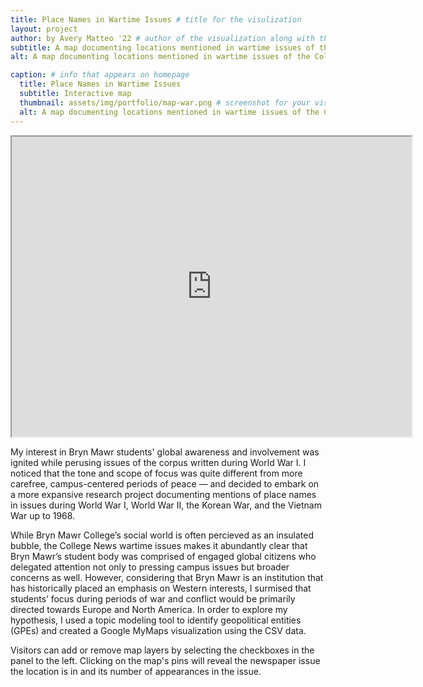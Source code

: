 ```yaml
---
title: Place Names in Wartime Issues # title for the visulization
layout: project
author: by Avery Matteo '22 # author of the visualization along with the class year 
subtitle: A map documenting locations mentioned in wartime issues of the College News corpus
alt: A map documenting locations mentioned in wartime issues of the College News corpus

caption: # info that appears on homepage
  title: Place Names in Wartime Issues
  subtitle: Interactive map
  thumbnail: assets/img/portfolio/map-war.png # screenshot for your visualization. 
  alt: A map documenting locations mentioned in wartime issues of the College News corpus
---
```

<div style="text-align: center">
<iframe src="https://www.google.com/maps/d/u/0/embed?mid=1Ep4CjIcVGGvyQXFljUXzaUUpYhjsi-iI" width="640" height="480"></iframe>
</div>

My interest in Bryn Mawr students' global awareness and involvement was ignited while perusing issues of the corpus written during World War I. I noticed that the tone and scope of focus was quite different from more carefree, campus-centered periods of peace — and decided to embark on a more expansive research project documenting mentions of place names in issues during World War I, World War II, the Korean War, and the Vietnam War up to 1968.

While Bryn Mawr College’s social world is often percieved as an insulated bubble, the College News wartime issues makes it abundantly clear that Bryn Mawr’s student body was comprised of engaged global citizens who delegated attention not only to pressing campus issues but broader concerns as well. However, considering that Bryn Mawr is an institution that has historically placed an emphasis on Western interests, I surmised that students’ focus during periods of war and conflict would be primarily directed towards Europe and North America. In order to explore my hypothesis, I used a topic modeling tool to identify geopolitical entities (GPEs) and created a Google MyMaps visualization using the CSV data.

Visitors can add or remove map layers by selecting the checkboxes in the panel to the left. Clicking on the map's pins will reveal the newspaper issue the location is in and its number of appearances in the issue.
